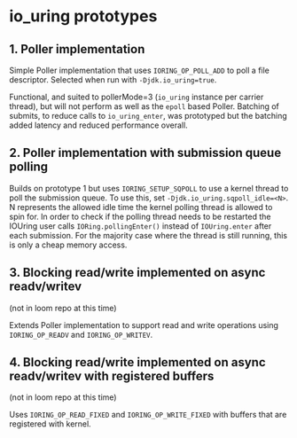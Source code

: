 # io_uring prototypes

## 1. Poller implementation

Simple Poller implementation that uses `IORING_OP_POLL_ADD` to poll a file descriptor.
Selected when run with `-Djdk.io_uring=true`.

Functional, and suited to pollerMode=3 (`io_uring` instance per carrier thread),
but will not perform as well as the `epoll` based Poller. Batching of submits, to
reduce calls to `io_uring_enter`, was prototyped but the batching added latency
and reduced performance overall.


## 2. Poller implementation with submission queue polling

Builds on prototype 1 but uses `IORING_SETUP_SQPOLL` to use a kernel thread to poll
the submission queue. To use this, set `-Djdk.io_uring.sqpoll_idle=<N>`. 
N represents the allowed idle time the kernel polling thread is allowed to spin for. 
In order to check if the polling thread needs to be restarted the IOUring user
calls `IORing.pollingEnter()` instead of `IOUring.enter` after each submission. 
For the majority case where the thread is still running, this is only a cheap memory access.

## 3. Blocking read/write implemented on async readv/writev

(not in loom repo at this time)

Extends Poller implementation to support read and write operations using `IORING_OP_READV`
and `IORING_OP_WRITEV`.


## 4. Blocking read/write implemented on async readv/writev with registered buffers

(not in loom repo at this time)

Uses `IORING_OP_READ_FIXED` and `IORING_OP_WRITE_FIXED` with buffers that are
registered with kernel.
